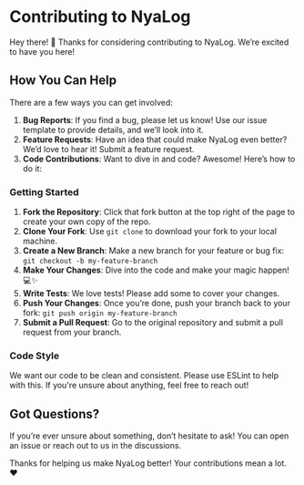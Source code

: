 # Contributing to NyaLog

Hey there! 👋 Thanks for considering contributing to NyaLog. We’re excited to have you here!

## How You Can Help

There are a few ways you can get involved:

1. **Bug Reports**: If you find a bug, please let us know! Use our issue template to provide details, and we’ll look into it.
2. **Feature Requests**: Have an idea that could make NyaLog even better? We’d love to hear it! Submit a feature request.
3. **Code Contributions**: Want to dive in and code? Awesome! Here’s how to do it:

### Getting Started

1. **Fork the Repository**: Click that fork button at the top right of the page to create your own copy of the repo.
2. **Clone Your Fork**: Use `git clone` to download your fork to your local machine.
3. **Create a New Branch**: Make a new branch for your feature or bug fix: `git checkout -b my-feature-branch`
4. **Make Your Changes**: Dive into the code and make your magic happen! 💻✨
5. **Write Tests**: We love tests! Please add some to cover your changes.
6. **Push Your Changes**: Once you’re done, push your branch back to your fork: `git push origin my-feature-branch`
7. **Submit a Pull Request**: Go to the original repository and submit a pull request from your branch.

### Code Style

We want our code to be clean and consistent. Please use ESLint to help with this. If you're unsure about anything, feel free to reach out!

## Got Questions?

If you’re ever unsure about something, don’t hesitate to ask! You can open an issue or reach out to us in the discussions.

Thanks for helping us make NyaLog better! Your contributions mean a lot. ❤️
